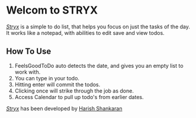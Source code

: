 Welcom to STRYX
===============

[*Stryx*](#) is a simple to do list, that helps you focus on just the tasks of the day. It works like a notepad, with abilities to edit save and view todos.

How To Use
----------


1. FeelsGoodToDo auto detects the date, and gives you an empty list to work with.
2. You can type in your todo.
3. Hitting enter will commit the todos.
4. Clicking once will strike through the job as done.
5. Access Calendar to pull up todo's from earlier dates.


[*Stryx*](#) has been developed by [Harish Shankaran](http://www.oxygenflow.net)

